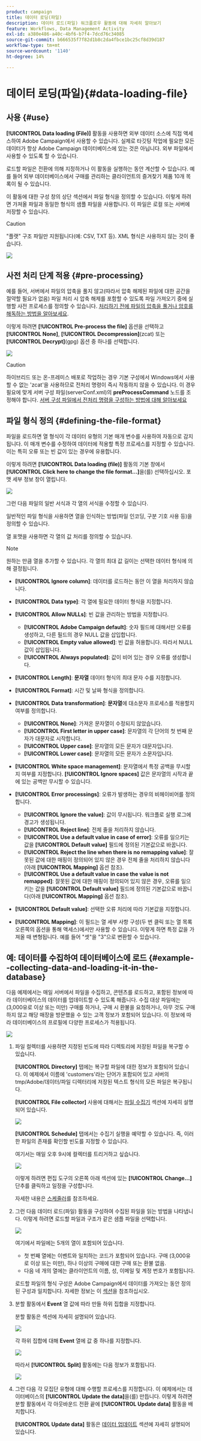 ```yaml
---
product: campaign
title: 데이터 로딩(파일)
description: 데이터 로드(파일) 워크플로우 활동에 대해 자세히 알아보기
feature: Workflows, Data Management Activity
exl-id: a380e486-a40c-4bf6-b7f4-7dcd76c34085
source-git-commit: b666535f7f82d1b8c2da4fbce1bc25cf8d39d187
workflow-type: tm+mt
source-wordcount: '1140'
ht-degree: 14%

---
```


# 데이터 로딩(파일){#data-loading-file}

## 사용 {#use}

**[!UICONTROL Data loading (File)]** 활동을 사용하면 외부 데이터 소스에 직접 액세스하여 Adobe Campaign에서 사용할 수 있습니다. 실제로 타깃팅 작업에 필요한 모든 데이터가 항상 Adobe Campaign 데이터베이스에 있는 것은 아닙니다. 외부 파일에서 사용할 수 있도록 할 수 있습니다.

로드할 파일은 전환에 의해 지정하거나 이 활동을 실행하는 동안 계산할 수 있습니다. 예를 들어 외부 데이터베이스에서 구매를 관리하는 클라이언트의 즐겨찾기 제품 10개 목록이 될 수 있습니다.

이 활동에 대한 구성 창의 상단 섹션에서 파일 형식을 정의할 수 있습니다. 이렇게 하려면 가져올 파일과 동일한 형식의 샘플 파일을 사용합니다. 이 파일은 로컬 또는 서버에 저장할 수 있습니다.

>[!CAUTION]
>
>&quot;플랫&quot; 구조 파일만 지원됩니다(예: CSV, TXT 등). XML 형식은 사용하지 않는 것이 좋습니다.

![](assets/s_advuser_wf_etl_file.png)

## 사전 처리 단계 적용 {#pre-processing}

예를 들어, 서버에서 파일의 압축을 풀지 않고(따라서 압축 해제된 파일에 대한 공간을 절약할 필요가 없음) 파일 처리 시 압축 해제를 포함할 수 있도록 파일 가져오기 중에 실행할 사전 프로세스를 정의할 수 있습니다. [처리하기 전에 파일의 압축을 풀거나 암호를 해독하는 방법을 알아보세요](../../platform/using/unzip-decrypt.md).

이렇게 하려면 **[!UICONTROL Pre-process the file]** 옵션을 선택하고 **[!UICONTROL None]**, **[!UICONTROL Decompression]**(zcat) 또는 **[!UICONTROL Decrypt]**(gpg) 옵션 중 하나를 선택합니다.

![](assets/preprocessing-dataloading.png)

>[!CAUTION]
>
>하이브리드 또는 온-프레미스 배포로 작업하는 경우 기본 구성에서 Windows에서 사용할 수 없는 &#39;zcat&#39;을 사용하므로 전처리 명령이 즉시 작동하지 않을 수 있습니다. 이 경우 필요에 맞게 서버 구성 파일(serverConf.xml)의 **preProcessCommand** 노드를 조정해야 합니다. [서버 구성 파일에서 전처리 명령을 구성하는 방법에 대해 알아보세요](../../installation/using/the-server-configuration-file.md#preprocesscommand)

## 파일 형식 정의 {#defining-the-file-format}

파일을 로드하면 열 형식이 각 데이터 유형의 기본 매개 변수를 사용하여 자동으로 감지됩니다. 이 매개 변수를 수정하여 데이터에 적용할 특정 프로세스를 지정할 수 있습니다. 이는 특히 오류 또는 빈 값이 있는 경우에 유용합니다.

이렇게 하려면 **[!UICONTROL Data loading (file)]** 활동의 기본 창에서 **[!UICONTROL Click here to change the file format...]**&#x200B;을(를) 선택하십시오. 포맷 세부 정보 창이 열립니다.

![](assets/file_loading_columns_format.png)

그런 다음 파일의 일반 서식과 각 열의 서식을 수정할 수 있습니다.

일반적인 파일 형식을 사용하면 열을 인식하는 방법(파일 인코딩, 구분 기호 사용 등)을 정의할 수 있습니다.

열 포맷을 사용하면 각 열의 값 처리를 정의할 수 있습니다.

>[!NOTE]
>
>원하는 만큼 열을 추가할 수 있습니다. 각 열의 최대 값 길이는 선택한 데이터 형식에 의해 결정됩니다.

* **[!UICONTROL Ignore column]**: 데이터를 로드하는 동안 이 열을 처리하지 않습니다.
* **[!UICONTROL Data type]**: 각 열에 필요한 데이터 형식을 지정합니다.
* **[!UICONTROL Allow NULLs]**: 빈 값을 관리하는 방법을 지정합니다.

   * **[!UICONTROL Adobe Campaign default]**: 숫자 필드에 대해서만 오류를 생성하고, 다른 필드의 경우 NULL 값을 삽입합니다.
   * **[!UICONTROL Empty value allowed]**: 빈 값을 허용합니다. 따라서 NULL 값이 삽입됩니다.
   * **[!UICONTROL Always populated]**: 값이 비어 있는 경우 오류를 생성합니다.

* **[!UICONTROL Length]**: **문자열** 데이터 형식의 최대 문자 수를 지정합니다.
* **[!UICONTROL Format]**: 시간 및 날짜 형식을 정의합니다.
* **[!UICONTROL Data transformation]**: **문자열**&#x200B;에 대소문자 프로세스를 적용할지 여부를 정의합니다.

   * **[!UICONTROL None]**: 가져온 문자열이 수정되지 않았습니다.
   * **[!UICONTROL First letter in upper case]**: 문자열의 각 단어의 첫 번째 문자가 대문자로 시작합니다.
   * **[!UICONTROL Upper case]**: 문자열의 모든 문자가 대문자입니다.
   * **[!UICONTROL Lower case]**: 문자열의 모든 문자가 소문자입니다.

* **[!UICONTROL White space management]**: 문자열에서 특정 공백을 무시할지 여부를 지정합니다. **[!UICONTROL Ignore spaces]** 값은 문자열의 시작과 끝에 있는 공백만 무시할 수 있습니다.
* **[!UICONTROL Error processings]**: 오류가 발생하는 경우의 비헤이비어를 정의합니다.

   * **[!UICONTROL Ignore the value]**: 값이 무시됩니다. 워크플로 실행 로그에 경고가 생성됩니다.
   * **[!UICONTROL Reject line]**: 전체 줄을 처리하지 않습니다.
   * **[!UICONTROL Use a default value in case of error]**: 오류를 일으키는 값을 **[!UICONTROL Default value]** 필드에 정의된 기본값으로 바꿉니다.
   * **[!UICONTROL Reject the line when there is no remapping value]**: 잘못된 값에 대한 매핑이 정의되어 있지 않은 경우 전체 줄을 처리하지 않습니다(아래 **[!UICONTROL Mapping]** 옵션 참조).
   * **[!UICONTROL Use a default value in case the value is not remapped]**: 잘못된 값에 대한 매핑이 정의되어 있지 않은 경우, 오류를 일으키는 값을 **[!UICONTROL Default value]** 필드에 정의된 기본값으로 바꿉니다(아래 **[!UICONTROL Mapping]** 옵션 참조).

* **[!UICONTROL Default value]**: 선택한 오류 처리에 따라 기본값을 지정합니다.
* **[!UICONTROL Mapping]**: 이 필드는 열 세부 사항 구성(두 번 클릭 또는 열 목록 오른쪽의 옵션을 통해 액세스)에서만 사용할 수 있습니다. 이렇게 하면 특정 값을 가져올 때 변형됩니다. 예를 들어 &quot;셋&quot;을 &quot;3&quot;으로 변환할 수 있습니다.

## 예: 데이터를 수집하여 데이터베이스에 로드 {#example--collecting-data-and-loading-it-in-the-database}

다음 예제에서는 매일 서버에서 파일을 수집하고, 콘텐츠를 로드하고, 포함된 정보에 따라 데이터베이스의 데이터를 업데이트할 수 있도록 해줍니다. 수집 대상 파일에는 (3,000유로 이상 또는 미만) 구매를 하거나, 구매 시 환불을 요청하거나, 아무 것도 구매하지 않고 해당 매장을 방문했을 수 있는 고객 정보가 포함되어 있습니다. 이 정보에 따라 데이터베이스의 프로필에 다양한 프로세스가 적용됩니다.

![](assets/s_advuser_load_file_sample_0.png)

1. 파일 컬렉터를 사용하면 지정된 빈도에 따라 디렉토리에 저장된 파일을 복구할 수 있습니다.

   **[!UICONTROL Directory]** 탭에는 복구할 파일에 대한 정보가 포함되어 있습니다. 이 예제에서 이름에 &#39;customers&#39;라는 단어가 포함되어 있고 서버의 tmp/Adobe/데이터/파일 디렉터리에 저장된 텍스트 형식의 모든 파일은 복구됩니다.

   **[!UICONTROL File collector]** 사용에 대해서는 [파일 수집기](file-collector.md) 섹션에 자세히 설명되어 있습니다.

   ![](assets/s_advuser_load_file_sample_1.png)

   **[!UICONTROL Schedule]** 탭에서는 수집기 실행을 예약할 수 있습니다. 즉, 이러한 파일의 존재를 확인할 빈도를 지정할 수 있습니다.

   여기서는 매일 오후 9시에 컬렉터를 트리거하고 싶습니다.

   ![](assets/s_advuser_load_file_sample_2.png)

   이렇게 하려면 편집 도구의 오른쪽 아래 섹션에 있는 **[!UICONTROL Change...]** 단추를 클릭하고 일정을 구성합니다.

   자세한 내용은 [스케줄러](scheduler.md)를 참조하세요.

1. 그런 다음 데이터 로드(파일) 활동을 구성하여 수집된 파일을 읽는 방법을 나타냅니다. 이렇게 하려면 로드할 파일과 구조가 같은 샘플 파일을 선택합니다.

   ![](assets/s_advuser_load_file_sample_3.png)

   여기에서 파일에는 5개의 열이 포함되어 있습니다.

   * 첫 번째 열에는 이벤트와 일치하는 코드가 포함되어 있습니다. 구매 (3,000유로 이상 또는 미만), 하나 이상의 구매에 대한 구매 또는 환불 없음.
   * 다음 네 개의 열에는 클라이언트의 이름, 성, 이메일 및 계정 번호가 포함됩니다.

   로드할 파일의 형식 구성은 Adobe Campaign에서 데이터를 가져오는 동안 정의된 구성과 일치합니다. 자세한 정보는 이 [섹션](../../platform/using/executing-import-jobs.md#step-2---source-file-selection)을 참조하십시오.

1. 분할 활동에서 **Event** 열 값에 따라 만들 하위 집합을 지정합니다.

   분할 활동은 섹션에 자세히 설명되어 있습니다.

   ![](assets/s_advuser_load_file_sample_4.png)

   각 하위 집합에 대해 **Event** 열에 값 중 하나를 지정합니다.

   ![](assets/s_advuser_load_file_sample_5.png)

   따라서 **[!UICONTROL Split]** 활동에는 다음 정보가 포함됩니다.

   ![](assets/s_advuser_load_file_sample_6.png)

1. 그런 다음 각 모집단 유형에 대해 수행할 프로세스를 지정합니다. 이 예제에서는 데이터베이스의 **[!UICONTROL Update the data]**&#x200B;을(를) 만듭니다. 이렇게 하려면 분할 활동에서 각 아웃바운드 전환 끝에 **[!UICONTROL Update data]** 활동을 배치합니다.

   **[!UICONTROL Update data]** 활동은 [데이터 업데이트](update-data.md) 섹션에 자세히 설명되어 있습니다.
